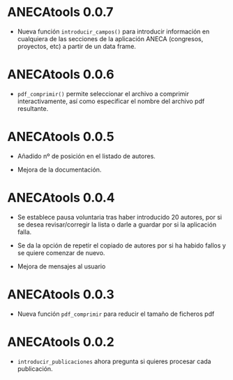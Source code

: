 # ANECAtools 0.0.7

* Nueva función `introducir_campos()` para introducir información en cualquiera de las secciones de la aplicación ANECA (congresos, proyectos, etc) a partir de un data frame. 

# ANECAtools 0.0.6

* `pdf_comprimir()` permite seleccionar el archivo a comprimir interactivamente, así como especificar el nombre del archivo pdf resultante.


# ANECAtools 0.0.5

* Añadido nº de posición en el listado de autores.

* Mejora de la documentación.

# ANECAtools 0.0.4

* Se establece pausa voluntaria tras haber introducido 20 autores, por si se desea revisar/corregir la lista o darle a guardar por si la aplicación falla.

* Se da la opción de repetir el copiado de autores por si ha habido fallos y se quiere comenzar de nuevo.

* Mejora de mensajes al usuario


# ANECAtools 0.0.3

* Nueva función `pdf_comprimir` para reducir el tamaño de ficheros pdf

# ANECAtools 0.0.2

* `introducir_publicaciones` ahora pregunta si quieres procesar cada publicación.


